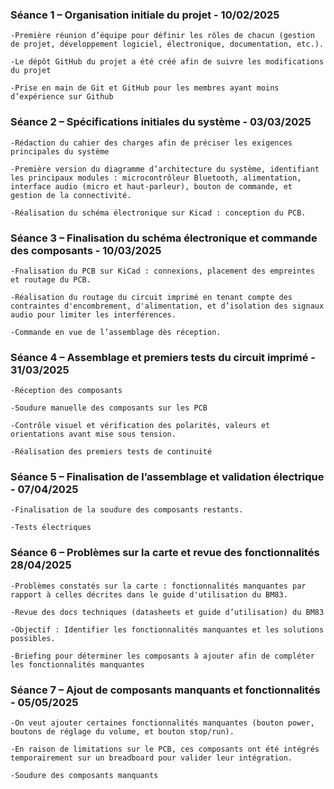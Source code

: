 ### Séance 1 – Organisation initiale du projet - 10/02/2025

    -Première réunion d’équipe pour définir les rôles de chacun (gestion de projet, développement logiciel, électronique, documentation, etc.).

    -Le dépôt GitHub du projet a été créé afin de suivre les modifications du projet

    -Prise en main de Git et GitHub pour les membres ayant moins d’expérience sur Github

    
### Séance 2 – Spécifications initiales du système - 03/03/2025

    -Rédaction du cahier des charges afin de préciser les exigences principales du système
    
    -Première version du diagramme d’architecture du système, identifiant les principaux modules : microcontrôleur Bluetooth, alimentation, interface audio (micro et haut-parleur), bouton de commande, et gestion de la connectivité.
    
    -Réalisation du schéma électronique sur Kicad : conception du PCB.

### Séance 3 – Finalisation du schéma électronique et commande des composants - 10/03/2025

    -Fnalisation du PCB sur KiCad : connexions, placement des empreintes et routage du PCB.

    -Réalisation du routage du circuit imprimé en tenant compte des contraintes d'encombrement, d'alimentation, et d’isolation des signaux audio pour limiter les interférences.

    -Commande en vue de l’assemblage dès réception. 
    

### Séance 4 – Assemblage et premiers tests du circuit imprimé - 31/03/2025

    -Réception des composants  
    
    -Soudure manuelle des composants sur les PCB

    -Contrôle visuel et vérification des polarités, valeurs et orientations avant mise sous tension.

    -Réalisation des premiers tests de continuité

### Séance 5 – Finalisation de l’assemblage et validation électrique - 07/04/2025

    -Finalisation de la soudure des composants restants.
    
    -Tests électriques 

### Séance 6 – Problèmes sur la carte et revue des fonctionnalités 28/04/2025

    -Problèmes constatés sur la carte : fonctionnalités manquantes par rapport à celles décrites dans le guide d'utilisation du BM83.

    -Revue des docs techniques (datasheets et guide d’utilisation) du BM83 

    -Objectif : Identifier les fonctionnalités manquantes et les solutions possibles.

    -Briefing pour déterminer les composants à ajouter afin de compléter les fonctionnalités manquantes 
    
### Séance 7 – Ajout de composants manquants et fonctionnalités - 05/05/2025

    -On veut ajouter certaines fonctionnalités manquantes (bouton power, boutons de réglage du volume, et bouton stop/run).

    -En raison de limitations sur le PCB, ces composants ont été intégrés temporairement sur un breadboard pour valider leur intégration.

    -Soudure des composants manquants


